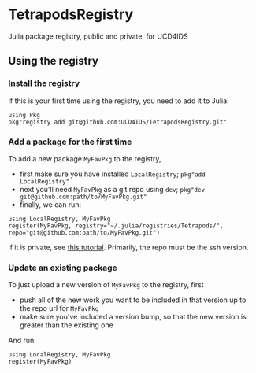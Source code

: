 # TetrapodsRegistry

Julia package registry, public and private, for UCD4IDS

## Using the registry

### Install the registry

If this is your first time using the registry, you need to add it to Julia:

```
using Pkg
pkg"registry add git@github.com:UCD4IDS/TetrapodsRegistry.git"
```

### Add a package for the first time

To add a new package `MyFavPkg` to the registry,

- first make sure you have installed `LocalRegistry`; `pkg"add LocalRegistry"`
- next you'll need `MyFavPkg` as a git repo using `dev`; `pkg"dev git@github.com:path/to/MyFavPkg.git"`
- finally, we can run:
 
```
using LocalRegistry, MyFavPkg
register(MyFavPkg, registry="~/.julia/registries/Tetrapods/", repo="git@github.com:path/to/MyFavPkg.git")
```

if it is private, see [this tutorial](https://github.com/GunnarFarneback/LocalRegistry.jl/blob/master/docs/ssh_keys.md). Primarily, the repo must be the ssh version.

### Update an existing package

To just upload a new version of `MyFavPkg` to the registry, first

- push all of the new work you want to be included in that version up to the repo url for `MyFavPkg`
- make sure you've included a version bump, so that the new version is greater than the existing one

And run:

```
using LocalRegistry, MyFavPkg
register(MyFavPkg)
```
